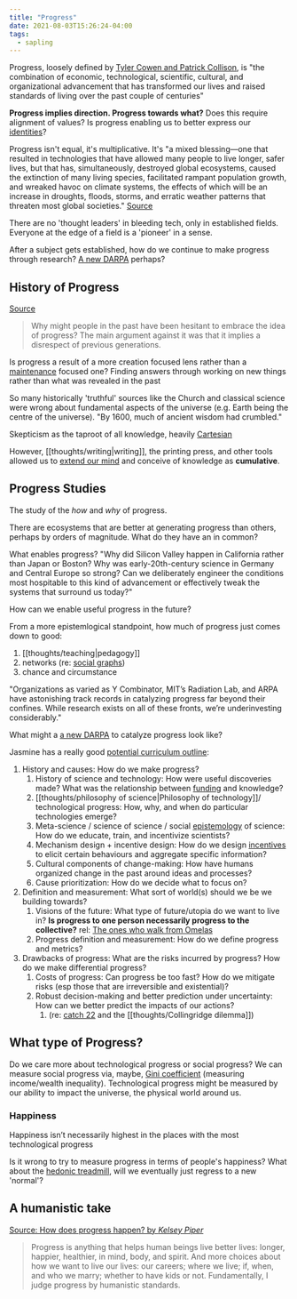 ```yaml
---
title: "Progress"
date: 2021-08-03T15:26:24-04:00
tags:
  - sapling
---
```


Progress, loosely defined by [Tyler Cowen and Patrick Collison](https://www.theatlantic.com/science/archive/2019/07/we-need-new-science-progress/594946/), is "the combination of economic, technological, scientific, cultural, and organizational advancement that has transformed our lives and raised standards of living over the past couple of centuries"

**Progress implies direction. Progress towards what?** Does this require alignment of values? Is progress enabling us to better express our [identities](thoughts/introductions.md)?

Progress isn't equal, it's multiplicative. It's "a mixed blessing—one that resulted in technologies that have allowed many people to live longer, safer lives, but that has, simultaneously, destroyed global ecosystems, caused the extinction of many living species, facilitated rampant population growth, and wreaked havoc on climate systems, the effects of which will be an increase in droughts, floods, storms, and erratic weather patterns that threaten most global societies." [Source](https://www.theatlantic.com/business/archive/2014/09/the-industrial-revolution-and-its-discontents/379781/)

There are no 'thought leaders' in bleeding tech, only in established fields. Everyone at the edge of a field is a 'pioneer' in a sense.

After a subject gets established, how do we continue to make progress through research? [A new DARPA](thoughts/research%20institutions.md) perhaps?

## History of Progress

[Source](https://www.theatlantic.com/business/archive/2016/11/progress-isnt-natural-mokyr/507740/)

> Why might people in the past have been hesitant to embrace the idea of progress? The main argument against it was that it implies a disrespect of previous generations.

Is progress a result of a more creation focused lens rather than a [maintenance](thoughts/creation%20vs%20maintenance.md) focused one? Finding answers through working on new things rather than what was revealed in the past

So many historically 'truthful' sources like the Church and classical science were wrong about fundamental aspects of the universe (e.g. Earth being the centre of the universe). "By 1600, much of ancient wisdom had crumbled."

Skepticism as the taproot of all knowledge, heavily [Cartesian](thoughts/virtual%20worlds.md)

However, [[thoughts/writing|writing]], the printing press, and other tools allowed us to [extend our mind](thoughts/Extended%20Mind%20Hypothesis.md) and conceive of knowledge as **cumulative**.

## Progress Studies

The study of the _how_ and _why_ of progress.

There are ecosystems that are better at generating progress than others, perhaps by orders of magnitude. What do they have an in common?

What enables progress? "Why did Silicon Valley happen in California rather than Japan or Boston? Why was early-20th-century science in Germany and Central Europe so strong? Can we deliberately engineer the conditions most hospitable to this kind of advancement or effectively tweak the systems that surround us today?"

How can we enable useful progress in the future?

From a more epistemlogical standpoint, how much of progress just comes down to good:

1. [[thoughts/teaching|pedagogy]]
2. networks (re: [social graphs](thoughts/social%20graphs.md))
3. chance and circumstance

"Organizations as varied as Y Combinator, MIT’s Radiation Lab, and ARPA have astonishing track records in catalyzing progress far beyond their confines. While research exists on all of these fronts, we’re underinvesting considerably."

What might a [a new DARPA](thoughts/research%20institutions.md) to catalyze progress look like?

Jasmine has a really good [potential curriculum outline](https://jasminew.me/post/progress):

1. History and causes: How do we make progress?
   1. History of science and technology: How were useful discoveries made? What was the relationship between [funding](thoughts/funding.md) and knowledge?
   2. [[thoughts/philosophy of science|Philosophy of technology]]/ technological progress: How, why, and when do particular technologies emerge?
   3. Meta-science / science of science / social [epistemology](thoughts/epistemology.md) of science: How do we educate, train, and incentivize scientists?
   4. Mechanism design + incentive design: How do we design [incentives](thoughts/incentives.md) to elicit certain behaviours and aggregate specific information?
   5. Cultural components of change-making: How have humans organized change in the past around ideas and processes?
   6. Cause prioritization: How do we decide what to focus on?
2. Definition and measurement: What sort of world(s) should we be we building towards?
   1. Visions of the future: What type of future/utopia do we want to live in? **Is progress to one person necessarily progress to the collective?** rel: [The ones who walk from Omelas](thoughts/The%20ones%20who%20walk%20away%20from%20Omelas.md)
   2. Progress definition and measurement: How do we define progress and metrics?
3. Drawbacks of progress: What are the risks incurred by progress? How do we make differential progress?
   1. Costs of progress: Can progress be too fast? How do we mitigate risks (esp those that are irreversible and existential)?
   2. Robust decision-making and better prediction under uncertainty: How can we better predict the impacts of our actions?
      1. (re: [catch 22](thoughts/catch%2022.md) and the [[thoughts/Collingridge dilemma]])

## What type of Progress?

Do we care more about technological progress or social progress? We can measure social progress via, maybe, [Gini coefficient](https://en.wikipedia.org/wiki/Gini_coefficient) (measuring income/wealth inequality). Technological progress might be measured by our ability to impact the universe, the physical world around us.

### Happiness

Happiness isn’t necessarily highest in the places with the most technological progress

Is it wrong to try to measure progress in terms of people's happiness? What about the [hedonic treadmill](thoughts/hedonic%20treadmill.md), will we eventually just regress to a new 'normal'?

## A humanistic take

[Source: How does progress happen? by _Kelsey Piper_](https://www.vox.com/future-perfect/22652782/roots-of-progress-jason-crawford)

> Progress is anything that helps human beings live better lives: longer, happier, healthier, in mind, body, and spirit. And more choices about how we want to live our lives: our careers; where we live; if, when, and who we marry; whether to have kids or not. Fundamentally, I judge progress by humanistic standards.
